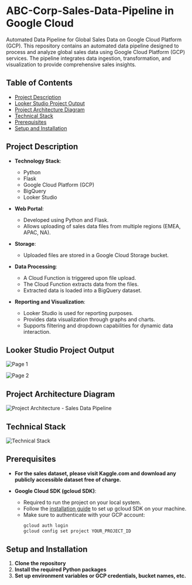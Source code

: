# ABC-Corp-Sales-Data-Pipeline in Google Cloud

Automated Data Pipeline for Global Sales Data on Google Cloud Platform (GCP). This repository contains an automated data pipeline designed to process and analyze global sales data using Google Cloud Platform (GCP) services. The pipeline integrates data ingestion, transformation, and visualization to provide comprehensive sales insights.

## Table of Contents
- [Project Description](#project-description)
- [Looker Studio Project Output](#looker-studio-project-output)
- [Project Architecture Diagram](#project-architecture-diagram)
- [Technical Stack](#technical-stack)
- [Prerequisites](#prerequisites)
- [Setup and Installation](#setup-and-installation)

## Project Description

- **Technology Stack**: 
  - Python
  - Flask
  - Google Cloud Platform (GCP)
  - BigQuery
  - Looker Studio

- **Web Portal**:
  - Developed using Python and Flask.
  - Allows uploading of sales data files from multiple regions (EMEA, APAC, NA).

- **Storage**:
  - Uploaded files are stored in a Google Cloud Storage bucket.

- **Data Processing**:
  - A Cloud Function is triggered upon file upload.
  - The Cloud Function extracts data from the files.
  - Extracted data is loaded into a BigQuery dataset.

- **Reporting and Visualization**:
  - Looker Studio is used for reporting purposes.
  - Provides data visualization through graphs and charts.
  - Supports filtering and dropdown capabilities for dynamic data interaction.

## Looker Studio Project Output

![Page 1](https://github.com/Sankalp951/ABC-Corp-Sales-Data-Pipeline/assets/137797143/66f26f81-3033-4de1-9ff2-e3781915127a)

![Page 2](https://github.com/Sankalp951/ABC-Corp-Sales-Data-Pipeline/assets/137797143/6774f1f5-3c73-4f3f-85c4-59b79130187a)

## Project Architecture Diagram 

![Project Architecture - Sales Data Pipeline](https://github.com/Sankalp951/ABC-Corp-Sales-Data-Pipeline/assets/137797143/83429fcc-e846-45ce-ab19-5ef9d4256a2a)

## Technical Stack

![Technical Stack](https://github.com/Sankalp951/ABC-Corp-Sales-Data-Pipeline/assets/137797143/3312154c-d425-4558-80f4-c83e92f31401)

## Prerequisites

- **For the sales dataset, please visit Kaggle.com and download any publicly accessible dataset free of charge.**

- **Google Cloud SDK (gcloud SDK)**:
  - Required to run the project on your local system.
  - Follow the [installation guide](https://cloud.google.com/sdk/docs/install) to set up gcloud SDK on your machine.
  - Make sure to authenticate with your GCP account:
    ```bash
    gcloud auth login
    gcloud config set project YOUR_PROJECT_ID
    ```

## Setup and Installation

1. **Clone the repository**
2. **Install the required Python packages**
3. **Set up environment variables or GCP credentials, bucket names, etc.**

   
